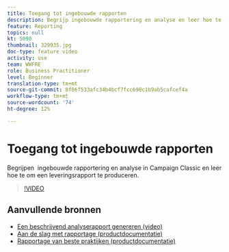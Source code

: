 ```yaml
---
title: Toegang tot ingebouwde rapporten
description: Begrijp ingebouwde rapportering en analyse en leer hoe te om een leveringsrapport te produceren.
feature: Reporting
topics: null
kt: 5090
thumbnail: 329935.jpg
doc-type: feature video
activity: use
team: WWFRE
role: Business Practitioner
level: Beginner
translation-type: tm+mt
source-git-commit: 8f06f533afc34b4bcf7fcc690c1b9ab5cafcef4a
workflow-type: tm+mt
source-wordcount: '74'
ht-degree: 12%

---
```



# Toegang tot ingebouwde rapporten

Begrijpen  ingebouwde rapportering en analyse in Campaign Classic en leer hoe te om een leveringsrapport te produceren.

>[!VIDEO](https://video.tv.adobe.com/v/329935?quality=12)

## Aanvullende bronnen

* [Een beschrijvend analyserapport genereren (video)](/help/reporting/generating-a-descriptive-analysis-report.md)
* [Aan de slag met rapportage (productdocumentatie)](https://experienceleague.adobe.com/docs/campaign-classic/using/reporting/reporting-in-adobe-campaign/about-adobe-campaign-reporting-tools.html)
* [Rapportage van beste praktijken (productdocumentatie)](https://experienceleague.adobe.com/docs/campaign-classic/using/reporting/reporting-in-adobe-campaign/best-practices.html)
